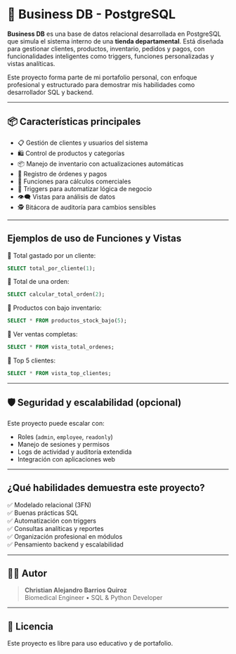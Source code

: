 # 🏬 Business DB - PostgreSQL

**Business DB** es una base de datos relacional desarrollada en PostgreSQL que simula el sistema interno de una **tienda departamental**. Está diseñada para gestionar clientes, productos, inventario, pedidos y pagos, con funcionalidades inteligentes como triggers, funciones personalizadas y vistas analíticas.

Este proyecto forma parte de mi portafolio personal, con enfoque profesional y estructurado para demostrar mis habilidades como desarrollador SQL y backend.

---

## 📦 Características principales

- 📋 Gestión de clientes y usuarios del sistema
- 🛍️ Control de productos y categorías
- 📦 Manejo de inventario con actualizaciones automáticas
- 🧾 Registro de órdenes y pagos
- 🧠 Funciones para cálculos comerciales
- 🧩 Triggers para automatizar lógica de negocio
- 👁️‍🗨️ Vistas para análisis de datos
- 🕵️ Bitácora de auditoría para cambios sensibles


---


##  Ejemplos de uso de Funciones y Vistas

🔹 Total gastado por un cliente:
```sql
SELECT total_por_cliente(1);
```

🔹 Total de una orden:
```sql
SELECT calcular_total_orden(2);
```

🔹 Productos con bajo inventario:
```sql
SELECT * FROM productos_stock_bajo(5);
```

🔹 Ver ventas completas:
```sql
SELECT * FROM vista_total_ordenes;
```

🔹 Top 5 clientes:
```sql
SELECT * FROM vista_top_clientes;
```

---

## 🛡️ Seguridad y escalabilidad (opcional)

Este proyecto puede escalar con:
- Roles (`admin`, `employee`, `readonly`)
- Manejo de sesiones y permisos
- Logs de actividad y auditoría extendida
- Integración con aplicaciones web

---

##  ¿Qué habilidades demuestra este proyecto?

✅ Modelado relacional (3FN)  
✅ Buenas prácticas SQL  
✅ Automatización con triggers  
✅ Consultas analíticas y reportes  
✅ Organización profesional en módulos  
✅ Pensamiento backend y escalabilidad

---

## 🙋‍♂️ Autor

> **Christian Alejandro Barrios Quiroz**  
> Biomedical Engineer • SQL & Python Developer 
---

## 🧾 Licencia

Este proyecto es libre para uso educativo y de portafolio.
